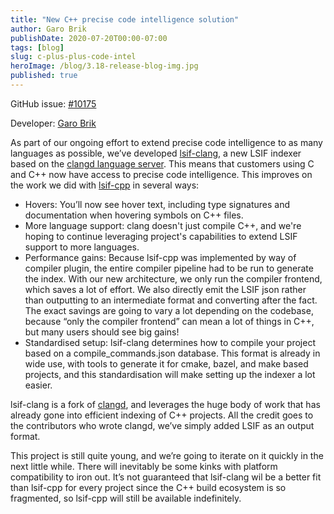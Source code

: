 ```yaml
---
title: "New C++ precise code intelligence solution"
author: Garo Brik
publishDate: 2020-07-20T00:00-07:00
tags: [blog]
slug: c-plus-plus-code-intel
heroImage: /blog/3.18-release-blog-img.jpg
published: true
---
```


GitHub issue: [#10175](https://github.com/sourcegraph/sourcegraph/issues/10175)

Developer: [Garo Brik](https://github.com/gbrik)

As part of our ongoing effort to extend precise code intelligence to as many languages as possible, we’ve developed [lsif-clang](https://github.com/sourcegraph/lsif-clang), a new LSIF indexer based on the [clangd language server](https://clangd.llvm.org/). This means that customers using C and C++ now have access to precise code intelligence. This improves on the work we did with [lsif-cpp](https://github.com/sourcegraph/lsif-cpp) in several ways:

- Hovers: You’ll now see hover text, including type signatures and documentation when hovering symbols on C++ files.
- More language support: clang doesn't just compile C++, and we're hoping to continue leveraging project's capabilities to extend LSIF support to more languages.
- Performance gains: Because lsif-cpp was implemented by way of compiler plugin, the entire compiler pipeline had to be run to generate the index. With our new architecture, we only run the compiler frontend, which saves a lot of effort. We also directly emit the LSIF json rather than outputting to an intermediate format and converting after the fact. The exact savings are going to vary a lot depending on the codebase, because “only the compiler frontend” can mean a lot of things in C++, but many users should see big gains!
- Standardised setup: lsif-clang determines how to compile your project based on a compile_commands.json database. This format is already in wide use, with tools to generate it for cmake, bazel, and make based projects, and this standardisation will make setting up the indexer a lot easier.

lsif-clang is a fork of [clangd](https://clangd.llvm.org/), and leverages the huge body of work that has already gone into efficient indexing of C++ projects. All the credit goes to the contributors who wrote clangd, we’ve simply added LSIF as an output format.

This project is still quite young, and we’re going to iterate on it quickly in the next little while. There will inevitably be some kinks with platform compatibility to iron out. It’s not guaranteed that lsif-clang wil be a better fit than lsif-cpp for every project since the C++ build ecosystem is so fragmented, so lsif-cpp will still be available indefinitely.

